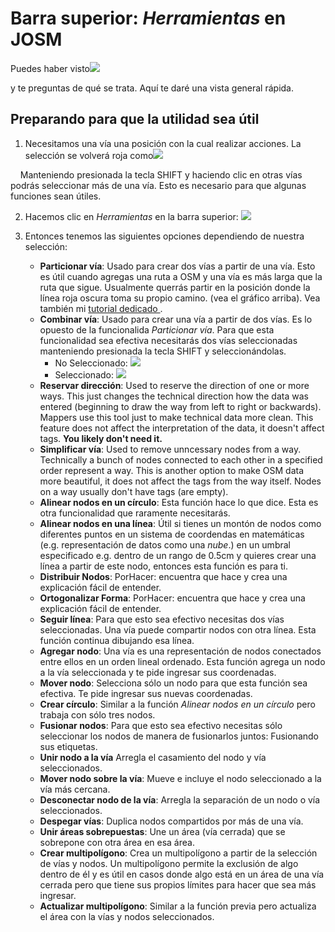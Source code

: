 # Barra superior: _Herramientas_ en JOSM

Puedes haber visto![](josm-topbar-tools.png)

y te preguntas de qué se trata. Aquí te daré una vista general rápida.

## Preparando para que la utilidad sea útil

1. Necesitamos una vía una posición con la cual realizar acciones. La selección se volverá roja como![](josm-editor-selectway.png)

    Manteniendo presionada la tecla SHIFT y haciendo clic en otras vías podrás seleccionar más de una vía. Esto es necesario para que algunas funciones sean útiles.

2. Hacemos clic en _Herramientas_ en la barra superior: ![](josm-topbar-tools.png)

3. Entonces tenemos las siguientes opciones dependiendo de nuestra selección:
   
   - **Particionar vía**: Usado para crear dos vías a partir de una vía. Esto es útil cuando agregas una ruta a OSM y una vía es más larga que la ruta que sigue. Usualmente querrás partir en la posición donde la línea roja oscura toma su propio camino. (vea el gráfico arriba). Vea también mi [tutorial dedicado ](../split-ways/split-ways.md).
   - **Combinar vía**: Usado para crear una vía a partir de dos vías. Es lo opuesto de la funcionalida _Particionar vía_. Para que esta funcionalidad sea efectiva necesitarás dos vías seleccionadas manteniendo presionada la tecla SHIFT y seleccionándolas.
     - No Seleccionado: ![](josm-editor-twoways.png)
     - Seleccionado: ![](josm-editor-twowaysselected.png)
   - **Reservar dirección**: Used to reserve the direction of one or more ways. This just changes the technical direction how the data was entered (beginning to draw the way from left to right or backwards). Mappers use this tool just to make technical data more clean. This feature does not affect the interpretation of the data, it doesn't affect tags. **You likely don't need it.**
   - **Simplificar vía**: Used to remove unncessary nodes from a way. Technically a bunch of nodes connected to each other in a specified order represent a way. This is another option to make OSM data more beautiful, it does not affect the tags from the way itself. Nodes on a way usually don't have tags (are empty).
   - **Alinear nodos en un círculo**: Esta función hace lo que dice. Esta es otra funcionalidad que raramente necesitarás.
   - **Alinear nodos en una línea**: Útil si tienes un montón de nodos como diferentes puntos en un sistema de coordendas en matemáticas (e.g. representación de datos como una _nube_.) en un umbral especificado e.g. dentro de un rango de 0.5cm y quieres crear una línea a partir de este nodo, entonces esta función es para ti.
   - **Distribuir Nodos**: PorHacer: encuentra que hace y crea una explicación fácil de entender.
   - **Ortogonalizar Forma**: PorHacer: encuentra que hace y crea una explicación fácil de entender.
   - **Seguir línea**: Para que esto sea efectivo necesitas dos vías seleccionadas. Una vía puede compartir nodos con otra línea. Esta función continua dibujando esa línea.
   - **Agregar nodo**: Una vía es una representación de nodos conectados entre ellos en un orden lineal ordenado. Esta función agrega un nodo a la vía seleccionada y te pide ingresar sus coordenadas.
   - **Mover nodo**: Selecciona sólo un nodo para que esta función sea efectiva. Te pide ingresar sus nuevas coordenadas.
   - **Crear círculo**: Similar a la función _Alinear nodos en un círculo_ pero trabaja con sólo tres nodos.
   - **Fusionar nodos**: Para que esto sea efectivo necesitas sólo seleccionar los nodos de manera de fusionarlos juntos: Fusionando sus etiquetas.
   - **Unir nodo a la vía** Arregla el casamiento del nodo y vía seleccionados.
   - **Mover nodo sobre la vía**: Mueve e incluye el nodo seleccionado a la vía más cercana.
   - **Desconectar nodo de la vía**: Arregla la separación de un nodo o vía seleccionados.
   - **Despegar vías**: Duplica nodos compartidos por más de una vía.
   - **Unir áreas sobrepuestas**: Une un área (vía cerrada) que se sobrepone con otra área en esa área.
   - **Crear multipolígono**: Crea un multipolígono a partir de la selección de vías y nodos. Un multipolígono permite la exclusión de algo dentro de él y es útil en casos donde algo está en un área de una vía cerrada pero que tiene sus propios límites para hacer que sea más ingresar.
   - **Actualizar multipolígono**: Similar a la función previa pero actualiza el área con la vías y nodos seleccionados.
